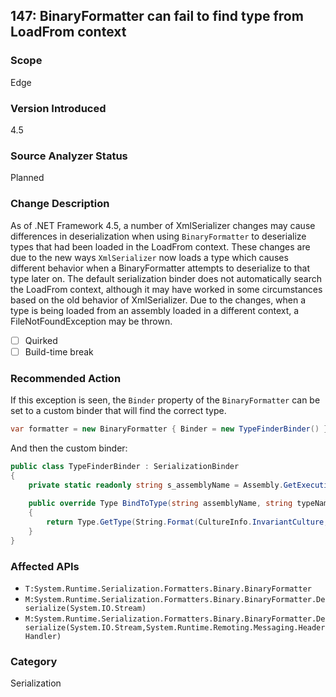 ## 147: BinaryFormatter can fail to find type from LoadFrom context

### Scope
Edge

### Version Introduced
4.5

### Source Analyzer Status
Planned

### Change Description
As of .NET Framework 4.5, a number of XmlSerializer changes may cause differences in deserialization when using `BinaryFormatter` to deserialize types that had been loaded in the
LoadFrom context. These changes are due to the new ways `XmlSerializer` now loads a type which causes different behavior when a BinaryFormatter attempts to deserialize to that type
later on. The default serialization binder does not automatically search the LoadFrom context, although it may have worked in some circumstances based on the old behavior of 
XmlSerializer. Due to the changes, when a type is being loaded from an assembly loaded in a different context, a FileNotFoundException may be thrown.

- [ ] Quirked
- [ ] Build-time break

### Recommended Action
If this exception is seen, the `Binder` property of the `BinaryFormatter` can be set to a custom binder that will find the correct type.

```C#
var formatter = new BinaryFormatter { Binder = new TypeFinderBinder() }
```

And then the custom binder:
```C#
public class TypeFinderBinder : SerializationBinder
{
	private static readonly string s_assemblyName = Assembly.GetExecutingAssembly().FullName;
	
	public override Type BindToType(string assemblyName, string typeName)
	{
		return Type.GetType(String.Format(CultureInfo.InvariantCulture, "{0}, {1}", typeName, s_assemblyName));
	}
}
```

### Affected APIs
* `T:System.Runtime.Serialization.Formatters.Binary.BinaryFormatter`
* `M:System.Runtime.Serialization.Formatters.Binary.BinaryFormatter.Deserialize(System.IO.Stream)`
* `M:System.Runtime.Serialization.Formatters.Binary.BinaryFormatter.Deserialize(System.IO.Stream,System.Runtime.Remoting.Messaging.HeaderHandler)`

### Category
Serialization
